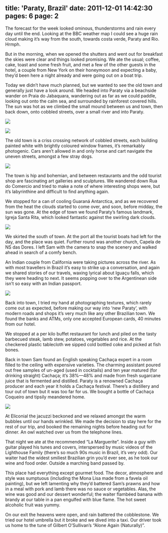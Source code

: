 title: 'Paraty, Brazil'
date: 2011-12-01 14:42:30
pages: 6
page: 2
---

The forecast for the week looked ominous, thunderstorms and rain every day until the end. Looking at the BBC weather map I could see a huge rain cloud making it’s way from the south, towards costa verde, Paraty and Rio. Hrmph.

But in the morning, when we opened the shutters and went out for breakfast the skies were clear and things looked promising. We ate the usual; coffee, cake, toast and some fresh fruit, and met a few of the other guests in the hotel, a couple from New York on their honeymoon and expecting a baby, they’d been here a night already and were going out on a boat trip.

Today we didn’t have much planned, but we wanted to see the old town and generally just have a look around. We headed into Paraty via a beachside wander on Praia do Jabaquara, wandering out as far as we could paddle, looking out onto the calm sea, and surrounded by rainforest covered hills. The sun was hot as we climbed the small mound between us and town, then back down, onto cobbled streets, over a small river and into Paraty.

[![](http://host.trivialbeing.org/up/small/brazil-180.jpg)](http://host.trivialbeing.org/up/brazil-180.jpg)

[![](http://host.trivialbeing.org/up/small/brazil-181.jpg)](http://host.trivialbeing.org/up/brazil-181.jpg)

The old town is a criss crossing network of cobbled streets, each building painted white with brightly coloured window frames, it’s remarkably photogenic. Cars aren’t allowed in and only horse and cart navigate the uneven streets, amongst a few stray dogs.

[![](http://host.trivialbeing.org/up/small/brazil-188.jpg)](http://host.trivialbeing.org/up/brazil-188.jpg)

The town is hip and bohemian, and between restaurants and the odd tourist shop are fascinating art galleries and sculptures. We wandered down Rua do Comercio and tried to make a note of where interesting shops were, but it’s labyrinthine and difficult to find anything again.

We stopped for a can of cooling Guaraná Antarctica, and as we recovered from the heat the clouds started to come over, and soon, before midday, the sun was gone. At the edge of town we found Paraty’s famous landmark, Igreja Santa Rita, which looked fantastic against the swirling dark clouds.

[![](http://host.trivialbeing.org/up/small/brazil-183.jpg)](http://host.trivialbeing.org/up/brazil-183.jpg)

We skirted the south of town. At the port all the tourist boats had left for the day, and the place was quiet. Further round was another church, Capela de NS das Dores. I left Sam with the camera to snap the scenery and walked ahead in search of a comfy bench.

An Indian couple from California were taking pictures across the river. As with most travellers in Brazil it’s easy to strike up a conversation, and again we shared stories of our travels, waxing lyrical about Iguaçu falls, which they were heading to next. It seems popping over to the Argentinean side isn’t so easy with an Indian passport.

[![](http://host.trivialbeing.org/up/small/IMG_4787.JPG)](http://host.trivialbeing.org/up/IMG_4787.JPG)

Back into town, I tried my hand at photographing textures, which rarely come out as expected, before making our way into ‘new Paraty’, with modern roads and shops it’s very much like any other Brazilian town. We found the banks and ATMs, only one accepted European cards, 40 minutes from our hotel.

We stopped at a per kilo buffet restaurant for lunch and piled on the tasty barbecued steak, lamb stew, potatoes, vegetables and rice. At the checkered plastic tablecloth we sipped cold bottled coke and picked at fish bones.

Back in town Sam found an English speaking Cachaça expert in a room filled to the ceiling with expensive varieties. The charming assistant poured out free samples of un-aged (used in cocktails) and ten year matured (for drinking straight) Cachaça; it’s 38%—48% and made from fresh sugarcane juice that is fermented and distilled. Paraty is a renowned Cachaça producer and each year it holds a Cachaça festival. There’s a distillery and tour out of town but it was too far for us. We bought a bottle of Cachaça Coqueiro and tipsily meandered home.

[![](http://host.trivialbeing.org/up/small/brazil-190.jpg)](http://host.trivialbeing.org/up/brazil-190.jpg)

At Eliconial the jacuzzi beckoned and we relaxed amongst the warm bubbles until our hands wrinkled. We made the decision to stay here for the rest of our trip, and booked the remaining nights before heading out for dinner. An owl watched over us from the telephone lines.

That night we ate at the recommended “La Marguerite”. Inside a guy with guitar played his tunes and covers, interspersed by music videos of the Lighthouse Family (there’s so much 90s music in Brazil, it’s very odd). Our waiter had the widest smiliest Brazilian grin you’d ever see, as he took our wine and food order. Outside a marching band passed by.

This place had everything except gourmet food. The decor, atmosphere and style was sumptuous (including the Mona Lisa made from a favela oil painting), but we left lamenting why they’d battered Sam’s prawns and how in a meal with pork and lamb there was no sauce or vegetables. Alas, the wine was good and our dessert wonderful; the waiter flambéed banana with brandy at our table in a pan engulfed with blue flame. The hot sweet alcoholic fruit was yummy.

On our exit the heavens were open, and rain battered the cobblestone. We tried our hotel umbrella but it broke and we dived into a taxi. Our driver took us home to the tune of Gilbert O’Sullivan’s “Alone Again (Naturally)”.
